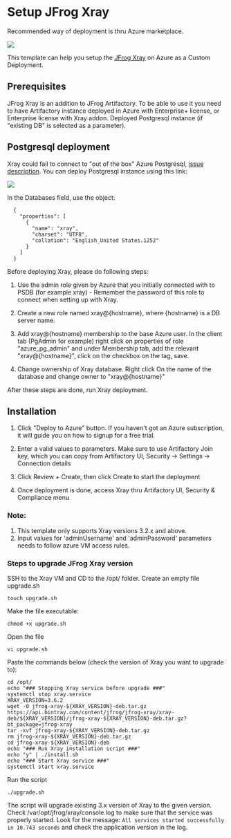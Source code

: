 # Setup JFrog Xray
Recommended way of deployment is thru Azure marketplace.

<a href="https://portal.azure.com/#create/Microsoft.Template/uri/https%3A%2F%2Fraw.githubusercontent.com%2Fjfrog%2FJFrog-Cloud-Installers%2Farm-xray%2FAzureResourceManager%2FXray%2Fazuredeploy_xray_vmss.json" target="_blank">
<img src="https://aka.ms/deploytoazurebutton"/>
</a>

This template can help you setup the [JFrog Xray](https://jfrog.com/xray/) on Azure as a Custom Deployment.

## Prerequisites 
JFrog Xray is an addition to JFrog Artifactory. 
To be able to use it you need to have Artifactory instance deployed in Azure with Enterprise+ license, or Enterprise license with Xray addon.
Deployed Postgresql instance (if "existing DB" is selected as a parameter).

## Postgresql deployment
Xray could fail to connect to "out of the box" Azure Postgresql, [issue description](https://github.com/jfrog/charts/issues/422#issuecomment-516431036).
You can deploy Postgresql instance using this link:

<a href="https://portal.azure.com/#create/Microsoft.Template/uri/https%3A%2F%2Fraw.githubusercontent.com%2Fjfrog%2FJFrog-Cloud-Installers%2Farm-xray%2FAzureResourceManager%2FPostgresql%2FazurePostgresDBDeploy.json" target="_blank">
<img src="https://aka.ms/deploytoazurebutton"/>
</a>

In the Databases field, use the object: 

```
  {
    "properties": [
      {
        "name": "xray",
        "charset": "UTF8",
        "collation": "English_United States.1252"
      }
    ]
  }
```
Before deploying Xray, please do following steps:
1. Use the admin role given by Azure that you initially connected with to PSDB (for example xray) - Remember the password of this role to connect when setting up with Xray.

2. Create a new role named xray@{hostname}, where {hostname} is a DB server name. 

3. Add xray@{hostname} membership to the base Azure user. In the client tab (PgAdmin for example) right click on properties of role "azure_pg_admin" and under Membership tab, add the relevant "xray@{hostname}", click on the checkbox on the tag, save.

4. Change ownership of Xray database. Right click On the name of the database and change owner to "xray@{hostname}"

After these steps are done, run Xray deployment. 

## Installation
1. Click "Deploy to Azure" button. If you haven't got an Azure subscription, it will guide you on how to signup for a free trial.

2. Enter a valid values to parameters. Make sure to use Artifactory Join key, which you can copy from Artifactory UI, Security -> Settings -> Connection details 

3. Click Review + Create, then click Create to start the deployment 

4. Once deployment is done, access Xray thru Artifactory UI, Security & Compliance menu




### Note: 
1. This template only supports Xray versions 3.2.x and above.
2. Input values for 'adminUsername' and 'adminPassword' parameters needs to follow azure VM access rules.

### Steps to upgrade JFrog Xray version

SSH to the Xray VM and CD to the /opt/ folder. Create an empty file upgrade.sh

``touch upgrade.sh``

Make the file executable:

```chmod +x upgrade.sh```

Open the file 

```vi upgrade.sh```

Paste the commands below (check the version of Xray you want to upgrade to):
```
cd /opt/
echo "### Stopping Xray service before upgrade ###"
systemctl stop xray.service
XRAY_VERSION=3.6.2
wget -O jfrog-xray-${XRAY_VERSION}-deb.tar.gz https://api.bintray.com/content/jfrog/jfrog-xray/xray-deb/${XRAY_VERSION}/jfrog-xray-${XRAY_VERSION}-deb.tar.gz?bt_package=jfrog-xray
tar -xvf jfrog-xray-${XRAY_VERSION}-deb.tar.gz
rm jfrog-xray-${XRAY_VERSION}-deb.tar.gz
cd jfrog-xray-${XRAY_VERSION}-deb
echo "### Run Xray installation script ###"
echo "y" | ./install.sh
echo "### Start Xray service ###"
systemctl start xray.service
```
Run the script

```./upgrade.sh```

The script will upgrade existing 3.x version of Xray to the given version. Check /var/opt/jfrog/xray/console.log to make sure that the service was properly started. Look for the message:
```All services started successfully in 10.743 seconds```
and check the application version in the log. 

